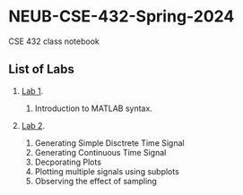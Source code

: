 # NEUB-CSE-432-Spring-2024
CSE 432 class notebook

## List of Labs
1. [Lab 1](https://github.com/shparvez001/NEUB-CSE-432-Spring-2024/tree/main/Lab%0201.md).
	1. Introduction to MATLAB syntax.


2. [Lab 2](https://github.com/shparvez001/NEUB-CSE-432-Spring-2024/tree/main/CSE-432-2401-Lab-02.ipynb).
	1. Generating Simple Disctrete Time Signal
    2. Generating Continuous Time Signal
    3. Decporating Plots
    4. Plotting multiple signals using subplots
    5. Observing the effect of sampling
